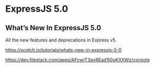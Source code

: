 # ExpressJS 5.0







## What’s New In ExpressJS 5.0

All the new features and deprecations in Express v5.


https://scotch.io/tutorials/whats-new-in-expressjs-5-0



https://dev.filestack.com/apps/AFcwrT3qvREad1lGpKXXWz/console















